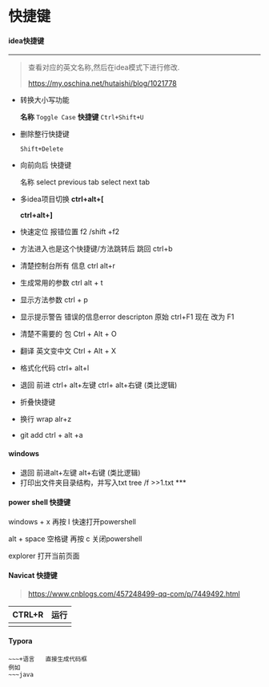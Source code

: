 # 快捷键

#### idea快捷键

***

> 查看对应的英文名称,然后在idea模式下进行修改.
>
> https://my.oschina.net/hutaishi/blog/1021778

- 转换大小写功能

  **名称** `Toggle Case`    **快捷键** `Ctrl+Shift+U`  

- 删除整行快捷键 

  `Shift+Delete`

- 向前向后 快捷键 

  名称 select previous tab select next tab

- 多idea项目切换 **ctrl+alt+[**

  **ctrl+alt+]**

- 快速定位 报错位置 f2 /shift +f2 

- 方法进入也是这个快捷键/方法跳转后  跳回 ctrl+b

- 清楚控制台所有 信息 ctrl alt+r 

- 生成常用的参数 ctrl alt + t

- 显示方法参数  ctrl  + p

- 显示提示警告 错误的信息error descripton  原始 ctrl+F1   现在 改为 F1

- 清楚不需要的 包   Ctrl + Alt + O 

- 翻译 英文变中文  Ctrl + Alt + X

- 格式化代码 ctrl+ alt+l

- 退回 前进 ctrl+ alt+左键 ctrl+ alt+右键  (类比逻辑)

- 折叠快捷键 

- 换行 wrap alr+z

- git add  ctrl + alt +a

#### windows 

- 退回 前进alt+左键 alt+右键  (类比逻辑)
- 打印出文件夹目录结构，并写入txt      tree /f >>1.txt ***

#### power shell 快捷键

windows + x    再按 I  快速打开powershell

alt + space 空格键      再按  c 关闭powershell

explorer 打开当前页面





#### Navicat 快捷键 

>https://www.cnblogs.com/457248499-qq-com/p/7449492.html

| CTRL+R | 运行 |
| ------ | ---- |
|        |      |



#### Typora

~~~
​~~~+语言   直接生成代码框 
例如 
​~~~java 
~~~

